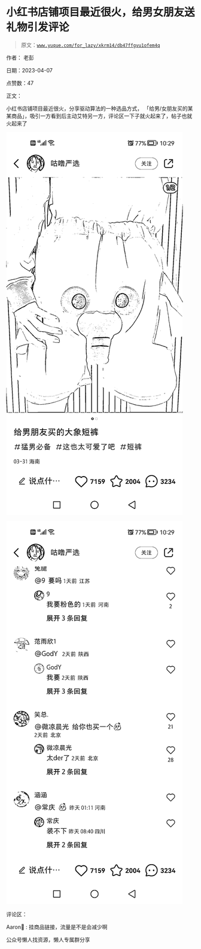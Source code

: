 # 小红书店铺项目最近很火，给男女朋友送礼物引发评论

> 原文：[`www.yuque.com/for_lazy/xkrm14/db47ffgvu1ofem4q`](https://www.yuque.com/for_lazy/xkrm14/db47ffgvu1ofem4q)



作者： 老彭



日期：2023-04-07



点赞数：47

<ne-hole id="u4db850f2" data-lake-id="u4db850f2">

正文：



小红书店铺项目最近很火，分享驱动算法的一种选品方式， 「给男/女朋友买的某某商品」，吸引一方看到后主动艾特另一方，评论区一下子就火起来了，帖子也就火起来了



![](img/b0b3c9156044aaa50a3ffe444ca5c61f.png)



![](img/d498fe4e3fa65f37ce7dcea985d8fdf6.png)

<ne-hole id="u81f2b53e" data-lake-id="u81f2b53e">

评论区：



Aaron : 挂商品链接，流量是不是会减少啊

<ne-hole id="u4e3df594" data-lake-id="u4e3df594">

公众号懒人找资源，懒人专属群分享

</ne-hole></ne-hole></ne-hole>